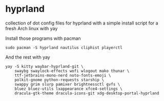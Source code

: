 # hyprland
collection of dot config files for hyprland with a simple install script for a fresh Arch linux with yay


Install those programs with pacman
```
sudo pacman -S hyprland nautilus cliphist playerctl
```
And the rest with yay
```
yay -S kitty waybar-hyprland-git \
    swaybg swaylock-effects wofi wlogout mako thunar \
    ttf-jetbrains-mono-nerd noto-fonts-emoji \
    polkit-gnome python-requests starship \
    swappy grim slurp pamixer brightnessctl gvfs \
    bluez bluez-utils lxappearance xfce4-settings \
    dracula-gtk-theme dracula-icons-git xdg-desktop-portal-hyprland
```
